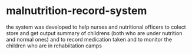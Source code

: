 # malnutrition-record-system
the system was developed to help nurses and nutritional officers to colect store and get output summary of childrens (both who are under nutrition and normal ones) and to record medication taken and to monitor the children who are in rehabiitation camps 
